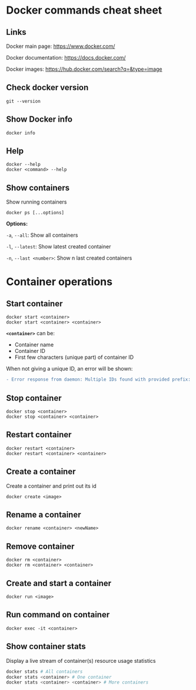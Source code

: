 # Docker commands cheat sheet

## Links
Docker main page: https://www.docker.com/

Docker documentation: https://docs.docker.com/

Docker images: https://hub.docker.com/search?q=&type=image

## Check docker version
```
git --version
```

## Show Docker info
```
docker info
```

## Help
```
docker --help
docker <command> --help
```

## Show containers
Show running containers
```
docker ps [...options]
```
**Options:**

`-a`, `--all`: Show all containers

`-l`, `--latest`: Show latest created container

`-n`, `--last <number>`: Show n last created containers

# Container operations

## Start container

```
docker start <container>
docker start <container> <container>
```

**`<container>`** can be:

- Container name
- Container ID
- First few characters (unique part) of container ID

When not giving a unique ID, an error will be shown:
```diff
- Error response from daemon: Multiple IDs found with provided prefix: b
```

## Stop container
```
docker stop <container>
docker stop <container> <container>
```

## Restart container
```
docker restart <container>
docker restart <container> <container>
```

## Create a container
Create a container and print out its id
```
docker create <image>
```

## Rename a container
```
docker rename <container> <newName>
```

## Remove container
```
docker rm <container>
docker rm <container> <container>
```

## Create and start a container
```
docker run <image>
```

## Run command on container
```
docker exec -it <container>
```

## Show container stats
Display a live stream of container(s) resource usage statistics
```sh
docker stats # All containers
docker stats <container> # One container
docker stats <container> <container> # More containers
```